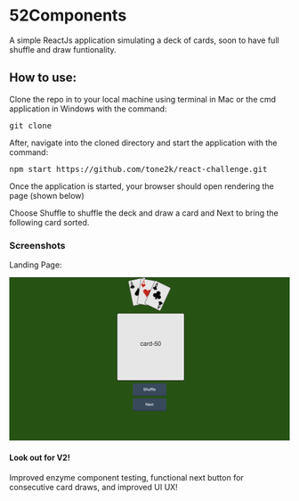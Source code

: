 # 52Components

A simple ReactJs application simulating a deck of cards, soon to have full shuffle and draw funtionality. 

## How to use:

Clone the repo in to your local machine using terminal in Mac or the cmd application in Windows with the command: 
<pre>git clone</pre>

After, navigate into the cloned directory and start the application with the command: 
<pre>npm start https://github.com/tone2k/react-challenge.git</pre>

Once the application is started, your browser should open rendering the page (shown below)

Choose Shuffle to shuffle the deck and draw a card and Next to bring the following card sorted. 

### Screenshots
Landing Page:

![start screen](screenshot1.png)

#### Look out for V2!

Improved enzyme component testing, functional next button for consecutive card draws, and improved UI UX!

